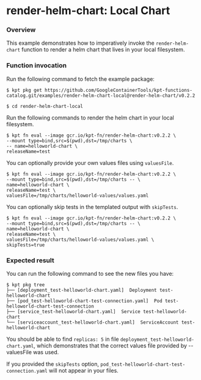 # render-helm-chart: Local Chart

### Overview

This example demonstrates how to imperatively invoke the `render-helm-chart`
function to render a helm chart that lives in your local filesystem.

### Function invocation

Run the following command to fetch the example package:

```shell
$ kpt pkg get https://github.com/GoogleContainerTools/kpt-functions-catalog.git/examples/render-helm-chart-local@render-helm-chart/v0.2.2
```

```shell
$ cd render-helm-chart-local
```

Run the following commands to render the helm chart in your local
filesystem.

```shell
$ kpt fn eval --image gcr.io/kpt-fn/render-helm-chart:v0.2.2 \
--mount type=bind,src=$(pwd),dst=/tmp/charts \
-- name=helloworld-chart \
releaseName=test
```

You can optionally provide your own values files using `valuesFile`.

```shell
$ kpt fn eval --image gcr.io/kpt-fn/render-helm-chart:v0.2.2 \
--mount type=bind,src=$(pwd),dst=/tmp/charts -- \
name=helloworld-chart \
releaseName=test \
valuesFile=/tmp/charts/helloworld-values/values.yaml
```

You can optionally skip tests in the templated output with `skipTests`.

```shell
$ kpt fn eval --image gcr.io/kpt-fn/render-helm-chart:v0.2.2 \
--mount type=bind,src=$(pwd),dst=/tmp/charts -- \
name=helloworld-chart \
releaseName=test \
valuesFile=/tmp/charts/helloworld-values/values.yaml \
skipTests=true
```

### Expected result

You can run the following command to see the new files you have:

```shell
$ kpt pkg tree
├── [deployment_test-helloworld-chart.yaml]  Deployment test-helloworld-chart
├── [pod_test-helloworld-chart-test-connection.yaml]  Pod test-helloworld-chart-test-connection
├── [service_test-helloworld-chart.yaml]  Service test-helloworld-chart
└── [serviceaccount_test-helloworld-chart.yaml]  ServiceAccount test-helloworld-chart
```

You should be able to find `replicas: 5` in
file `deployment_test-helloworld-chart.yaml`, which demonstrates that
the correct values file provided by --valuesFile was used.

If you provided the `skipTests` option, `pod_test-helloworld-chart-test-connection.yaml`
will not appear in your files. 
